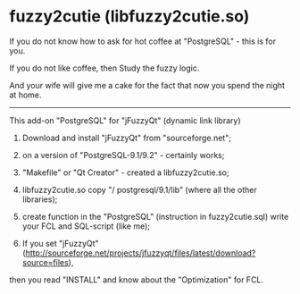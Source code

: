 fuzzy2cutie (libfuzzy2cutie.so)
===========
If you do not know how to ask for hot coffee at "PostgreSQL" - this is for you.

If you do not like coffee, then Study the fuzzy logic.

And your wife will give me a cake for the fact that now you spend the night at home.
____________________

This add-on "PostgreSQL" for "jFuzzyQt" (dynamic link library)

1) Download and install "jFuzzyQt" from "sourceforge.net";

2) on a version of "PostgreSQL-9.1/9.2" - certainly works;

3) "Makefile" or "Qt Creator" - created a libfuzzy2cutie.so;

4) libfuzzy2cutie.so copy "/ postgresql/9.1/lib" (where all the other libraries);

5) create function in the "PostgreSQL" (instruction in fuzzy2cutie.sql) write your FCL and SQL-script (like me);

6) If you set "jFuzzyQt" (http://sourceforge.net/projects/jfuzzyqt/files/latest/download?source=files),

then you read "INSTALL" and know about the "Optimization" for FCL.
